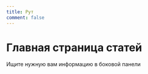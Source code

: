 ```yaml
---
title: Рут
comment: false
---
```


# Главная страница статей

Ищите нужную вам информацию в боковой панели